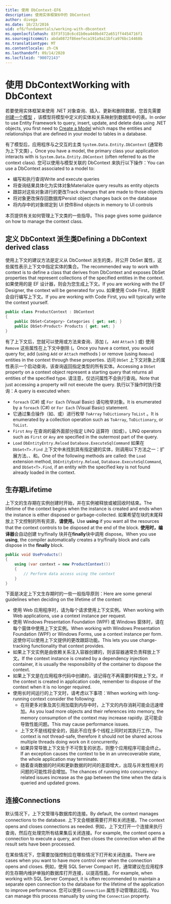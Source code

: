 ```yaml
---
title: 使用 DbContext-EF6
description: 使用实体框架6中的 DbContext
author: divega
ms.date: 10/23/2016
uid: ef6/fundamentals/working-with-dbcontext
ms.openlocfilehash: 83f3f318c6cd1b0ea440bd472a651ff4454716f1
ms.sourcegitcommit: abda0872f86eefeca191a9a11bfca976bc14468b
ms.translationtype: MT
ms.contentlocale: zh-CN
ms.lasthandoff: 09/14/2020
ms.locfileid: "90072143"
---
```

# <a name="working-with-dbcontext"></a><span data-ttu-id="81550-103">使用 DbContext</span><span class="sxs-lookup"><span data-stu-id="81550-103">Working with DbContext</span></span>

<span data-ttu-id="81550-104">若要使用实体框架来使用 .NET 对象查询、插入、更新和删除数据，您首先需要 [创建一个模型](xref:ef6/modeling/index) ，该模型将模型中定义的实体和关系映射到数据库中的表。</span><span class="sxs-lookup"><span data-stu-id="81550-104">In order to use Entity Framework to query, insert, update, and delete data using .NET objects, you first need to [Create a Model](xref:ef6/modeling/index) which maps the entities and relationships that are defined in your model to tables in a database.</span></span>

<span data-ttu-id="81550-105">有了模型后，应用程序与之交互的主类 `System.Data.Entity.DbContext` (通常称为上下文类) 。</span><span class="sxs-lookup"><span data-stu-id="81550-105">Once you have a model, the primary class your application interacts with is `System.Data.Entity.DbContext` (often referred to as the context class).</span></span> <span data-ttu-id="81550-106">您可以使用与模型关联的 DbContext 来执行以下操作：</span><span class="sxs-lookup"><span data-stu-id="81550-106">You can use a DbContext associated to a model to:</span></span>
- <span data-ttu-id="81550-107">编写和执行查询</span><span class="sxs-lookup"><span data-stu-id="81550-107">Write and execute queries</span></span>   
- <span data-ttu-id="81550-108">将查询结果具体化为实体对象</span><span class="sxs-lookup"><span data-stu-id="81550-108">Materialize query results as entity objects</span></span>
- <span data-ttu-id="81550-109">跟踪对这些对象进行的更改</span><span class="sxs-lookup"><span data-stu-id="81550-109">Track changes that are made to those objects</span></span>
- <span data-ttu-id="81550-110">将对象更改保存回数据库</span><span class="sxs-lookup"><span data-stu-id="81550-110">Persist object changes back on the database</span></span>
- <span data-ttu-id="81550-111">将内存中的对象绑定到 UI 控件</span><span class="sxs-lookup"><span data-stu-id="81550-111">Bind objects in memory to UI controls</span></span>

<span data-ttu-id="81550-112">本页提供有关如何管理上下文类的一些指导。</span><span class="sxs-lookup"><span data-stu-id="81550-112">This page gives some guidance on how to manage the context class.</span></span>  

## <a name="defining-a-dbcontext-derived-class"></a><span data-ttu-id="81550-113">定义 DbContext 派生类</span><span class="sxs-lookup"><span data-stu-id="81550-113">Defining a DbContext derived class</span></span>  

<span data-ttu-id="81550-114">使用上下文的建议方法是定义从 DbContext 派生的类，并公开 DbSet 属性，这些属性表示上下文中指定实体的集合。</span><span class="sxs-lookup"><span data-stu-id="81550-114">The recommended way to work with context is to define a class that derives from DbContext and exposes DbSet properties that represent collections of the specified entities in the context.</span></span> <span data-ttu-id="81550-115">如果使用的是 EF 设计器，则会为您生成上下文。</span><span class="sxs-lookup"><span data-stu-id="81550-115">If you are working with the EF Designer, the context will be generated for you.</span></span> <span data-ttu-id="81550-116">如果使用 Code First，则通常会自行编写上下文。</span><span class="sxs-lookup"><span data-stu-id="81550-116">If you are working with Code First, you will typically write the context yourself.</span></span>  

``` csharp
public class ProductContext : DbContext
{
    public DbSet<Category> Categories { get; set; }
    public DbSet<Product> Products { get; set; }
}
```  

<span data-ttu-id="81550-117">有了上下文后，您就可以使用或方法来查询、添加 (， `Add` `Attach` ) 或) 使用 `Remove` 这些属性在上下文中删除 (。</span><span class="sxs-lookup"><span data-stu-id="81550-117">Once you have a context, you would query for, add (using `Add` or `Attach` methods ) or remove (using `Remove`) entities in the context through these properties.</span></span> <span data-ttu-id="81550-118">访问 `DbSet` 上下文对象上的属性表示一个启动查询，该查询返回指定类型的所有实体。</span><span class="sxs-lookup"><span data-stu-id="81550-118">Accessing a `DbSet` property on a context object represent a starting query that returns all entities of the specified type.</span></span> <span data-ttu-id="81550-119">请注意，仅访问属性不会执行查询。</span><span class="sxs-lookup"><span data-stu-id="81550-119">Note that just accessing a property will not execute the query.</span></span> <span data-ttu-id="81550-120">执行以下操作时执行查询：</span><span class="sxs-lookup"><span data-stu-id="81550-120">A query is executed when:</span></span>  

- <span data-ttu-id="81550-121">`foreach` (C#) 或 `For Each` (Visual Basic) 语句枚举对象。</span><span class="sxs-lookup"><span data-stu-id="81550-121">It is enumerated by a `foreach` (C#) or `For Each` (Visual Basic) statement.</span></span>  
- <span data-ttu-id="81550-122">它通过集合操作（如、或）进行枚举 `ToArray` `ToDictionary` `ToList` 。</span><span class="sxs-lookup"><span data-stu-id="81550-122">It is enumerated by a collection operation such as `ToArray`, `ToDictionary`, or `ToList`.</span></span>  
- <span data-ttu-id="81550-123">`First` `Any` 在查询的最外面部分指定 LINQ 运算符（如或）。</span><span class="sxs-lookup"><span data-stu-id="81550-123">LINQ operators such as `First` or `Any` are specified in the outermost part of the query.</span></span>  
- <span data-ttu-id="81550-124">`Load` `DbEntityEntry.Reload` `Database.ExecuteSqlCommand` 如果在 `DbSet<T>.Find` 上下文中未找到具有指定键的实体，则调用以下方法之一：扩展方法、、和。</span><span class="sxs-lookup"><span data-stu-id="81550-124">One of the following methods are called: the `Load` extension method, `DbEntityEntry.Reload`,  `Database.ExecuteSqlCommand`, and `DbSet<T>.Find`, if an entity with the specified key is not found already loaded in the context.</span></span>  

## <a name="lifetime"></a><span data-ttu-id="81550-125">生存期</span><span class="sxs-lookup"><span data-stu-id="81550-125">Lifetime</span></span>  

<span data-ttu-id="81550-126">上下文的生存期在实例创建时开始，并在实例被释放或被回收时结束。</span><span class="sxs-lookup"><span data-stu-id="81550-126">The lifetime of the context begins when the instance is created and ends when the instance is either disposed or garbage-collected.</span></span> <span data-ttu-id="81550-127">如果希望在块的末尾释放上下文控制的所有资源，**请使用。**</span><span class="sxs-lookup"><span data-stu-id="81550-127">Use **using** if you want all the resources that the context controls to be disposed at the end of the block.</span></span> <span data-ttu-id="81550-128">**使用时，编译器**会自动创建 try/finally 块并在**finally**块中调用 dispose。</span><span class="sxs-lookup"><span data-stu-id="81550-128">When you use **using**, the compiler automatically creates a try/finally block and calls dispose in the **finally** block.</span></span>  

``` csharp
public void UseProducts()
{
    using (var context = new ProductContext())
    {     
        // Perform data access using the context
    }
}
```  

<span data-ttu-id="81550-129">下面是决定上下文生存期时的一些一般指导原则：</span><span class="sxs-lookup"><span data-stu-id="81550-129">Here are some general guidelines when deciding on the lifetime of the context:</span></span>  

- <span data-ttu-id="81550-130">使用 Web 应用程序时，请为每个请求使用上下文实例。</span><span class="sxs-lookup"><span data-stu-id="81550-130">When working with Web applications, use a context instance per request.</span></span>  
- <span data-ttu-id="81550-131">使用 Windows Presentation Foundation (WPF) 或 Windows 窗体时，请在每个窗体中使用上下文实例。</span><span class="sxs-lookup"><span data-stu-id="81550-131">When working with Windows Presentation Foundation (WPF) or Windows Forms, use a context instance per form.</span></span> <span data-ttu-id="81550-132">这使你可以使用上下文提供的更改跟踪功能。</span><span class="sxs-lookup"><span data-stu-id="81550-132">This lets you use change-tracking functionality that context provides.</span></span>  
- <span data-ttu-id="81550-133">如果上下文实例是由依赖关系注入容器创建的，则该容器通常负责释放上下文。</span><span class="sxs-lookup"><span data-stu-id="81550-133">If the context instance is created by a dependency injection container, it is usually the responsibility of the container to dispose the context.</span></span>
- <span data-ttu-id="81550-134">如果上下文是在应用程序代码中创建的，请记得在不再需要时释放上下文。</span><span class="sxs-lookup"><span data-stu-id="81550-134">If the context is created in application code, remember to dispose of the context when it is no longer required.</span></span>  
- <span data-ttu-id="81550-135">使用长时间运行的上下文时，请考虑以下事项：</span><span class="sxs-lookup"><span data-stu-id="81550-135">When working with long-running context consider the following:</span></span>  
    - <span data-ttu-id="81550-136">在将更多对象及其引用加载到内存中时，上下文的内存消耗可能会迅速增加。</span><span class="sxs-lookup"><span data-stu-id="81550-136">As you load more objects and their references into memory, the memory consumption of the context may increase rapidly.</span></span> <span data-ttu-id="81550-137">这可能会导致性能问题。</span><span class="sxs-lookup"><span data-stu-id="81550-137">This may cause performance issues.</span></span>  
    - <span data-ttu-id="81550-138">上下文不是线程安全的，因此不应在多个线程上同时对其执行工作。</span><span class="sxs-lookup"><span data-stu-id="81550-138">The context is not thread-safe, therefore it should not be shared across multiple threads doing work on it concurrently.</span></span>
    - <span data-ttu-id="81550-139">如果异常导致上下文处于不可恢复的状态，则整个应用程序可能会终止。</span><span class="sxs-lookup"><span data-stu-id="81550-139">If an exception causes the context to be in an unrecoverable state, the whole application may terminate.</span></span>  
    - <span data-ttu-id="81550-140">随着查询数据的时间和更新数据的时间的差距增大，出现与并发性相关的问题的可能性将会增加。</span><span class="sxs-lookup"><span data-stu-id="81550-140">The chances of running into concurrency-related issues increase as the gap between the time when the data is queried and updated grows.</span></span>  

## <a name="connections"></a><span data-ttu-id="81550-141">连接</span><span class="sxs-lookup"><span data-stu-id="81550-141">Connections</span></span>  

<span data-ttu-id="81550-142">默认情况下，上下文管理与数据库的连接。</span><span class="sxs-lookup"><span data-stu-id="81550-142">By default, the context manages connections to the database.</span></span> <span data-ttu-id="81550-143">上下文会根据需要打开和关闭连接。</span><span class="sxs-lookup"><span data-stu-id="81550-143">The context opens and closes connections as needed.</span></span> <span data-ttu-id="81550-144">例如，上下文打开一个连接来执行查询，然后在处理完所有结果集后关闭连接。</span><span class="sxs-lookup"><span data-stu-id="81550-144">For example, the context opens a connection to execute a query, and then closes the connection when all the result sets have been processed.</span></span>  

<span data-ttu-id="81550-145">在某些情况下，您需要加强控制应在哪些情况下打开和关闭连接。</span><span class="sxs-lookup"><span data-stu-id="81550-145">There are cases when you want to have more control over when the connection opens and closes.</span></span> <span data-ttu-id="81550-146">例如，使用 SQL Server Compact 时，通常建议在应用程序的生存期内维护单独的数据库打开连接，以提高性能。</span><span class="sxs-lookup"><span data-stu-id="81550-146">For example, when working with SQL Server Compact, it is often recommended to maintain a separate open connection to the database for the lifetime of the application to improve performance.</span></span> <span data-ttu-id="81550-147">您可以使用 `Connection` 属性手动管理此过程。</span><span class="sxs-lookup"><span data-stu-id="81550-147">You can manage this process manually by using the `Connection` property.</span></span>  
